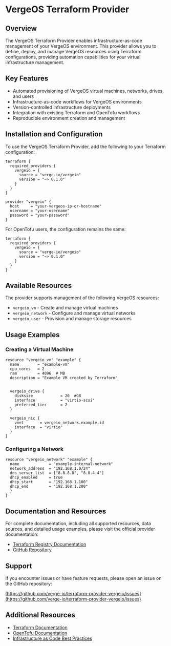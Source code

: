 # VergeOS Terraform Provider

## Overview

The VergeOS Terraform Provider enables infrastructure-as-code management of your VergeOS environment. This provider allows you to define, deploy, and manage VergeOS resources using Terraform configurations, providing automation capabilities for your virtual infrastructure management.

## Key Features

- Automated provisioning of VergeOS virtual machines, networks, drives, and users
- Infrastructure-as-code workflows for VergeOS environments
- Version-controlled infrastructure deployments
- Integration with existing Terraform and OpenTofu workflows
- Reproducible environment creation and management

## Installation and Configuration

To use the VergeOS Terraform Provider, add the following to your Terraform configuration:

```hcl
terraform {
  required_providers {
    vergeio = {
      source = "verge-io/vergeio"
      version = "~> 0.1.0"
    }
  }
}

provider "vergeio" {
  host     = "your-vergeos-ip-or-hostname"
  username = "your-username"
  password = "your-password"
}
```

For OpenTofu users, the configuration remains the same:

```hcl
terraform {
  required_providers {
    vergeio = {
      source = "verge-io/vergeio"
      version = "~> 0.1.0"
    }
  }
}
```

## Available Resources

The provider supports management of the following VergeOS resources:

- `vergeio_vm` - Create and manage virtual machines
- `vergeio_network` - Configure and manage virtual networks
- `vergeio_user` - Provision and manage storage resources

## Usage Examples

### Creating a Virtual Machine

```hcl
resource "vergeio_vm" "example" {
  name        = "example-vm"
  cpu_cores   = 2
  ram         = 4096  # MB
  description = "Example VM created by Terraform"

  
  vergeio_drive {
    disksize            = 20  #GB
    interface           = "virtio-scsi"
    preferred_tier      = 2
  }
  
  vergeio_nic {
    vnet       = vergeio_network.example.id
    interface  = "virtio"
  }
}
```

### Configuring a Network

```hcl
resource "vergeio_network" "example" {
  name             = "example-internal-network"
  network_address  = "192.168.1.0/24"
  dns_server_list  = ["8.8.8.8", "8.8.4.4"]
  dhcp_enabled     = true
  dhcp_start       = "192.168.1.100"
  dhcp_end         = "192.168.1.200"
  }
}
```

## Documentation and Resources

For complete documentation, including all supported resources, data sources, and detailed usage examples, please visit the official provider documentation:

- [Terraform Registry Documentation](https://registry.terraform.io/providers/verge-io/vergeio/latest/docs)
- [GitHub Repository](https://github.com/verge-io/terraform-provider-vergeio)

## Support

If you encounter issues or have feature requests, please open an issue on the GitHub repository:

[https://github.com/verge-io/terraform-provider-vergeio/issues](https://github.com/verge-io/terraform-provider-vergeio/issues)

## Additional Resources

- [Terraform Documentation](https://developer.hashicorp.com/terraform/docs)
- [OpenTofu Documentation](https://opentofu.org/docs/)
- [Infrastructure as Code Best Practices](https://www.hashicorp.com/resources/what-is-infrastructure-as-code)
